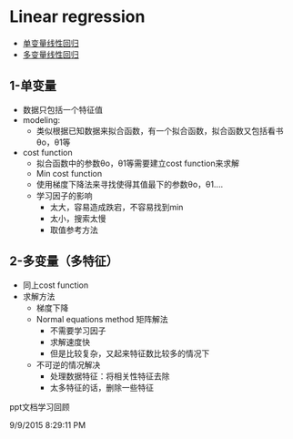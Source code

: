 # Linear regression #

- [单变量线性回归](http://www.holehouse.org/mlclass/01_02_Introduction_regression_analysis_and_gr.html)  
- [多变量线性回归](http://www.holehouse.org/mlclass/04_Linear_Regression_with_multiple_variables.html)

## 1-单变量 ##

- 数据只包括一个特征值
- modeling:
	- 类似根据已知数据来拟合函数，有一个拟合函数，拟合函数又包括看书θo，θ1等
- cost function
	- 拟合函数中的参数θo，θ1等需要建立cost function来求解
	- Min cost function
	- 使用梯度下降法来寻找使得其值最下的参数θo，θ1....
	- 学习因子的影响
		- 太大，容易造成跌宕，不容易找到min
		- 太小，搜索太慢
		- 取值参考方法

## 2-多变量（多特征） ##

- 同上cost function
- 求解方法
	- 梯度下降
	- Normal equations method 矩阵解法
		- 不需要学习因子
		- 求解速度快
		- 但是比较复杂，又起来特征数比较多的情况下
	- 不可逆的情况解决
		- 处理数据特征：将相关性特征去除
		- 太多特征的话，删除一些特征

ppt文档学习回顾

9/9/2015 8:29:11 PM 
